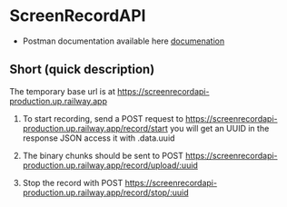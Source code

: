 # ScreenRecordAPI
* Postman documentation available here [documenation](https://documenter.getpostman.com/view/29925722/2s9YJc1NWX)

## Short (quick description)  
The temporary base url is at https://screenrecordapi-production.up.railway.app

1. To start recording, send a POST request to https://screenrecordapi-production.up.railway.app/record/start
you will get an UUID in the response JSON access it with .data.uuid

2. The binary chunks should be sent to POST https://screenrecordapi-production.up.railway.app/record/upload/:uuid

3. Stop the record with POST https://screenrecordapi-production.up.railway.app/record/stop/:uuid
